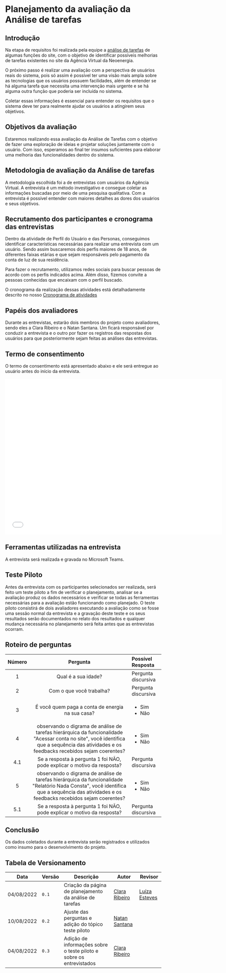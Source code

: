 # Planejamento da avaliação da Análise de tarefas

## Introdução

Na etapa de requisitos foi realizada pela equipe a [análise de tarefas](../../../analise_de_requisitos/analise_de_tarefas/analise_hierarquica.md) de algumas funções do site, com o objetivo de identificar possíveis melhorias de tarefas existentes no site da Agência Virtual da Neoenergia.

O próximo passo é realizar uma avaliação com a perspectiva de usuários reais do sistema, pois só assim é possível ter uma visão mais ampla sobre as tecnologias que os usuários possuem facilidades, além de entender se há alguma tarefa que necessita uma intervenção mais urgente e se há alguma outra função que poderia ser incluída no sistema.

Coletar essas informações é essencial para entender os requisitos que o sistema deve ter para realmente ajudar os usuários a atingirem seus objetivos.

## Objetivos da avaliação

Estaremos realizando essa avaliação da Análise de Tarefas com o objetivo de fazer uma exploração de ideias e projetar soluções juntamente com o usuário. Com isso, esperamos ao final ter insumos suficientes para elaborar uma melhoria das funcionalidades dentro do sistema.

## Metodologia de avaliação da Análise de tarefas

A metodologia escolhida foi a de entrevistas com usuários da Agência Virtual. A entrevista é um método investigativo e consegue coletar as informações buscadas por meio de uma pesquisa qualitativa. Com a entrevista é possível entender com maiores detalhes as dores dos usuários e seus objetivos.

## Recrutamento dos participantes e cronograma das entrevistas

Dentro da atividade de Perfil do Usuário e das Personas, conseguimos identificar características necessárias para realizar uma entrevista com um usuário. Sendo assim buscaremos dois perfis maiores de 18 anos, de diferentes faixas etárias e que sejam responsáveis pelo pagamento da conta de luz de sua residência.

Para fazer o recrutamento, utilizamos redes sociais para buscar pessoas de acordo com os perfis indicados acima. Além disso, fizemos convite a pessoas conhecidas que encaixam com o perfil buscado.

O cronograma da realização dessas atividades está detalhadamente descrito no nosso [Cronograma de atividades](../../../planejamento/cronograma.md)

## Papéis dos avaliadores 

Durante as entrevistas, estarão dois membros do projeto como avaliadores, sendo eles a Clara Ribeiro e o Natan Santana. Um ficará responsável por conduzir a entrevista e o outro por fazer os registros das respostas dos usuários para que posteriormente sejam feitas as análises das entrevistas.

## Termo de consentimento

O termo de consentimento está apresentado abaixo e ele será entregue ao usuário antes do início da entrevista.
<br/><br/>
<embed src="../../../../assets/termoConsentimento.pdf" type="application/pdf" width="700" height="500">

## Ferramentas utilizadas na entrevista

A entrevista será realizada e gravada no Microsoft Teams.

## Teste Piloto

Antes da entrevista com os participantes selecionados ser realizada, será feito um teste piloto a fim de verificar o planejamento, analisar se a avaliação produz os dados necessários e verificar se todas as ferramentas necessárias para a avaliação estão funcionando como planejado. O teste piloto consistirá de dois avaliadores executando a avaliação como se fosse uma sessão normal da entrevista e a gravação deste teste e os seus resultados serão documentados no relato dos resultados e qualquer mudança necessária no planejamento será feita antes que as entrevistas ocorram.

## Roteiro de perguntas

| Número | Pergunta | Possível Resposta |
|:--:|:--:|:---|
| 1 | Qual é a sua idade? | Pergunta discursiva |
| 2 | Com o que você trabalha? | Pergunta discursiva |
| 3 | É você quem paga a conta de energia na sua casa? | <ul> <li> Sim</li> <li>  Não </li> </ul> |
| 4 | observando o digrama de análise de tarefas hierárquica da funcionalidade "Acessar conta no site", você identifica que a sequência das atividades e os feedbacks recebidos sejam coerentes? | <ul> <li> Sim</li> <li>  Não </li> </ul> |
| 4.1 | Se a resposta à pergunta 1 foi NÃO, pode explicar o motivo da resposta? | Pergunta discursiva |
| 5 | observando o digrama de análise de tarefas hierárquica da funcionalidade "Relatório Nada Consta", você identifica que a sequência das atividades e os feedbacks recebidos sejam coerentes? | <ul> <li> Sim</li> <li>  Não </li> </ul> |
| 5.1 | Se a resposta à pergunta 1 foi NÃO, pode explicar o motivo da resposta? | Pergunta discursiva |


## Conclusão 

Os dados coletados durante a entrevista serão registrados e utilizados como insumo para o desenvolvimento do projeto.
## Tabela de Versionamento

| Data | Versão | Descrição | Autor | Revisor |
| ---- | ------ | --------- | ----- | ------- |
| 04/08/2022 | `0.1`  | Criação da página de planejamento da análise de tarefas | [Clara Ribeiro](https://github.com/clara-ribeiro) |[Luíza Esteves](https://github.com/luiza-esteves)
| 10/08/2022 | `0.2`  | Ajuste das perguntas e adição do tópico teste piloto | [Natan Santana](https://github.com/Neitan2001) |
| 04/08/2022 | `0.3`  | Adição de informações sobre o teste piloto e sobre os entrevistados | [Clara Ribeiro](https://github.com/clara-ribeiro) | 
